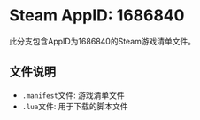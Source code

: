 # Steam AppID: 1686840

此分支包含AppID为1686840的Steam游戏清单文件。

## 文件说明

- `.manifest`文件: 游戏清单文件
- `.lua`文件: 用于下载的脚本文件
